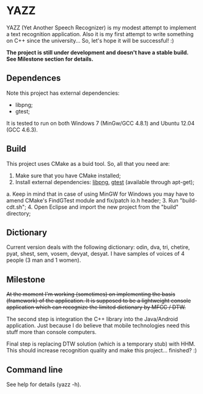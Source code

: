 YAZZ
====

YAZZ (Yet Another Speech Recognizer) is my modest attempt to implement a text recognition application.
Also it is my first attempt to write something on C++ since the university... So, let's hope it will be successful! :)

**The project is still under development and doesn't have a stable build. See Milestone section for details.**


Dependences
-----------
Note this project has external dependencies:
* libpng;
* gtest;

It is tested to run on both Windows 7 (MinGw/GCC 4.8.1) and Ubuntu 12.04 (GCC 4.6.3).


Build
-----
This project uses CMake as a buid tool. So, all that you need are:

1. Make sure that you have CMake installed;
2. Install external dependencies: [libpng](http://www.libpng.org/pub/png/libpng.html), [gtest](http://code.google.com/p/tonatiuh/wiki/InstallingGoogleTestForWindows) (available through apt-get);

  a. Keep in mind that in case of using MinGW for Windows you may have to amend CMake's FindGTest module and fix/patch io.h header;
3. Run "build-cdt.sh";
4. Open Eclipse and import the new project from the "build" directory; 


Dictionary
----------
Current version deals with the following dictionary: odin, dva, tri, chetire, pyat, shest, sem, vosem, devyat, desyat.
I have samples of voices of 4 people (3 man and 1 women).


Milestone
---------
~~At the moment I'm working (sometimes) on implementing the basis (framework) of the application. It is supposed to be
a lightweight console application which can recognize the limited dictionary by MFCC / DTW.~~

The second step is integration the C++ library into the Java/Android application. Just because I do believe that mobile
technologies need this stuff more than console computers.

Final step is replacing DTW solution (which is a temporary stub) with HHM. This should increase recognition quality
and make this project... finished? :) 


Command line
------------
See help for details (yazz -h).
